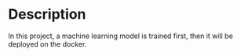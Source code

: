 # Description 

In this project, a machine learning model is trained first, then it will be deployed on the docker. 
